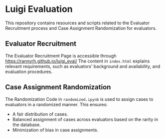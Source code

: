 # Luigi Evaluation
This repository contains resources and scripts related to the Evaluator Recruitment process and Case Assignment Randomization for evaluators.

## Evaluator Recruitment
The Evaluator Recruitment Page is accessible through https://rannyrh.github.io/luigi_eval/
The content in `index.html` explains relevant requirements, such as evaluators' background and availability, and evaluation procedures.

## Case Assignment Randomization
The Randomization Code in `randomized.ipynb` is used to assign cases to evaluators in a randomized manner. This ensures:
- A fair distribution of cases.
- Balanced assignment of cases across evaluators based on the rarity in the database.
- Minimization of bias in case assignments.

